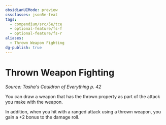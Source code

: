 ```yaml
---
obsidianUIMode: preview
cssclasses: json5e-feat
tags:
  - compendium/src/5e/tce
  - optional-feature/fs-f
  - optional-feature/fs-r
aliases:
  - Thrown Weapon Fighting
dg-publish: true
---
```

# Thrown Weapon Fighting
*Source: Tasha's Cauldron of Everything p. 42*  

You can draw a weapon that has the thrown property as part of the attack you make with the weapon.

In addition, when you hit with a ranged attack using a thrown weapon, you gain a +2 bonus to the damage roll.